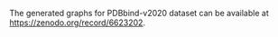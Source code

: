 The generated graphs for PDBbind-v2020 dataset can be available at https://zenodo.org/record/6623202.
